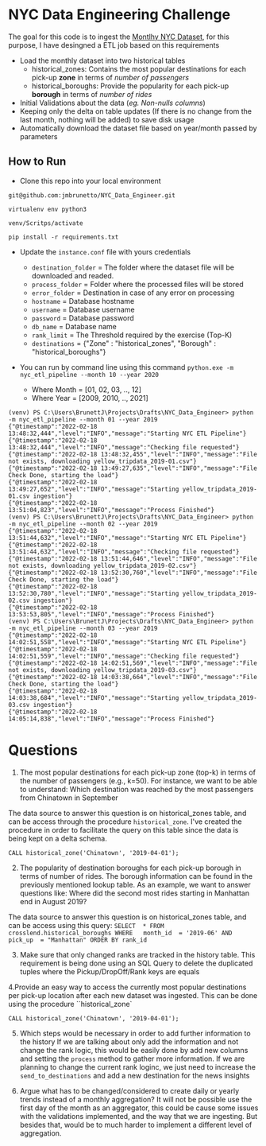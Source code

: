 # NYC Data Engineering Challenge

The goal for this code is to ingest the [Montlhy NYC Dataset](https://www1.nyc.gov/site/tlc/about/tlc-trip-record-data.page), for this purpose, I have desingned a ETL job based on this requirements

- Load the monthly dataset into two historical tables
  - historical_zones: Contains the most popular destinations for each pick-up **zone** in terms of _number of passengers_
  - historical_boroughs: Provide the popularity for each pick-up **borough** in terms of _number of rides_
- Initial Validations about the data (_eg. Non-nulls columns_)
- Keeping only the delta on table updates (If there is no change from the last month, nothing will be added) to save disk usage
- Automatically download the dataset file based on year/month passed by parameters

## How to Run 

- Clone this repo into your local environment <br> 
```
git@github.com:jmbrunetto/NYC_Data_Engineer.git

virtualenv env python3

venv/Scritps/activate

pip install -r requirements.txt
``` 

- Update the `instance.conf` file with yours credentials
  - `destination_folder` = The folder where the dataset file will be downloaded and readed. 
  - `process_folder` = Folder where the processed files will be stored
  - `error_folder` = Destination in case of any error on processing
  - `hostname` = Database hostname
  - `username` = Database username
  - `password` = Database password
  - `db_name`  = Database name
  - `rank_limit` = The Threshold required by the exercise (Top-K)
  - `destinations` = {"Zone" : "historical_zones", "Borough" : "historical_boroughs"}

- You can run by command line using this command `python.exe -m nyc_etl_pipeline --month 10 --year 2020`
  - Where Month = [01, 02, 03, .., 12]
  - Where Year = [2009, 2010, .., 2021]

```
(venv) PS C:\Users\BrunettJ\Projects\Drafts\NYC_Data_Engineer> python -m nyc_etl_pipeline --month 01 --year 2019
{"@timestamp":"2022-02-18 13:48:32,444","level":"INFO","message":"Starting NYC ETL Pipeline"}
{"@timestamp":"2022-02-18 13:48:32,444","level":"INFO","message":"Checking file requested"}
{"@timestamp":"2022-02-18 13:48:32,455","level":"INFO","message":"File not exists, downloading yellow_tripdata_2019-01.csv"}
{"@timestamp":"2022-02-18 13:49:27,635","level":"INFO","message":"File Check Done, starting the load"}
{"@timestamp":"2022-02-18 13:49:27,652","level":"INFO","message":"Starting yellow_tripdata_2019-01.csv ingestion"}
{"@timestamp":"2022-02-18 13:51:04,823","level":"INFO","message":"Process Finished"}
(venv) PS C:\Users\BrunettJ\Projects\Drafts\NYC_Data_Engineer> python -m nyc_etl_pipeline --month 02 --year 2019
{"@timestamp":"2022-02-18 13:51:44,632","level":"INFO","message":"Starting NYC ETL Pipeline"}
{"@timestamp":"2022-02-18 13:51:44,632","level":"INFO","message":"Checking file requested"}
{"@timestamp":"2022-02-18 13:51:44,646","level":"INFO","message":"File not exists, downloading yellow_tripdata_2019-02.csv"}
{"@timestamp":"2022-02-18 13:52:30,760","level":"INFO","message":"File Check Done, starting the load"}
{"@timestamp":"2022-02-18 13:52:30,780","level":"INFO","message":"Starting yellow_tripdata_2019-02.csv ingestion"}
{"@timestamp":"2022-02-18 13:53:53,805","level":"INFO","message":"Process Finished"}
(venv) PS C:\Users\BrunettJ\Projects\Drafts\NYC_Data_Engineer> python -m nyc_etl_pipeline --month 03 --year 2019
{"@timestamp":"2022-02-18 14:02:51,558","level":"INFO","message":"Starting NYC ETL Pipeline"}
{"@timestamp":"2022-02-18 14:02:51,559","level":"INFO","message":"Checking file requested"}
{"@timestamp":"2022-02-18 14:02:51,569","level":"INFO","message":"File not exists, downloading yellow_tripdata_2019-03.csv"}
{"@timestamp":"2022-02-18 14:03:38,664","level":"INFO","message":"File Check Done, starting the load"}
{"@timestamp":"2022-02-18 14:03:38,684","level":"INFO","message":"Starting yellow_tripdata_2019-03.csv ingestion"}
{"@timestamp":"2022-02-18 14:05:14,838","level":"INFO","message":"Process Finished"}
```

# Questions

1. The most popular destinations for each pick-up zone (top-k) in terms of the number of passengers (e.g., k=50). For instance, we want to be able to understand: Which destination was reached by the most passengers from Chinatown in September

The data source to answer this question is on historical_zones table, and can be access through the procedure `historical_zone`. I've created the procedure in order to facilitate the query on this table since the data is being kept on a delta schema.

```
CALL historical_zone('Chinatown', '2019-04-01');
```

2. The popularity of destination boroughs for each pick-up borough in terms of number of rides. The borough information can be found in the previously mentioned lookup table. As an example, we want to answer questions like: Where did the second most rides starting in Manhattan end in August 2019?

The data source to answer this question is on historical_zones table, and can be access using this query:
``
SELECT	*
FROM 	crosslend.historical_boroughs
WHERE 	month_id  = '2019-06'
AND     pick_up  = "Manhattan"
ORDER BY rank_id 
``

3. Make sure that only changed ranks are tracked in the history table.
This requirement is being done using an SQL Query to delete the duplicated tuples where the Pickup/DropOff/Rank keys are equals

4.Provide an easy way to access the currently most popular destinations per pick-up location after each new dataset was ingested.
This can be done using the procedure ``historical_zone`

```
CALL historical_zone('Chinatown', '2019-04-01');
```


5. Which steps would be necessary in order to add further information to the history
If we are talking about only add the information and not change the rank logic, this would be easily done by add new columns and setting the `process` method to gather more information. If we are planning to change the current rank loginc, we just need to increase the `send_to_destinations` and add a new destination for the news insights 

6. Argue what has to be changed/considered to create daily or yearly trends instead of a monthly aggregation?
It will not be possible use the first day of the month as an aggregator, this could be cause some issues with the validations implemented, and the way that we are ingesting. But  besides that, would be to much harder to implement a different level of aggregation. 

